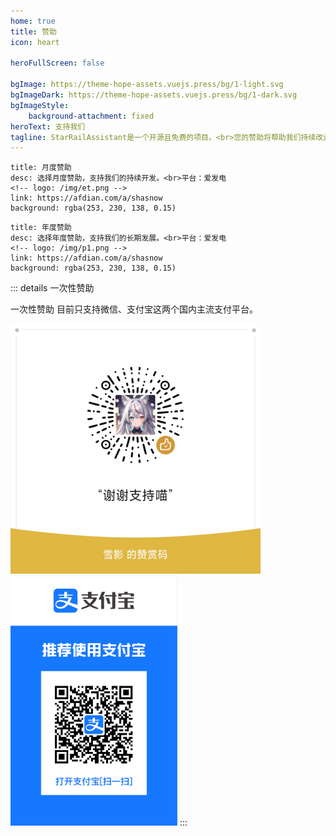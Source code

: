 ```yaml
---
home: true
title: 赞助
icon: heart

heroFullScreen: false

bgImage: https://theme-hope-assets.vuejs.press/bg/1-light.svg
bgImageDark: https://theme-hope-assets.vuejs.press/bg/1-dark.svg
bgImageStyle:
    background-attachment: fixed
heroText: 支持我们
tagline: StarRailAssistant是一个开源且免费的项目。<br>您的赞助将帮助我们持续改进和优化 StarRailAssistant，为更多用户提供更好的体验。
---
```


```component VPCard
title: 月度赞助
desc: 选择月度赞助，支持我们的持续开发。<br>平台：爱发电
<!-- logo: /img/et.png -->
link: https://afdian.com/a/shasnow
background: rgba(253, 230, 138, 0.15)
```
```component VPCard
title: 年度赞助
desc: 选择年度赞助，支持我们的长期发展。<br>平台：爱发电
<!-- logo: /img/p1.png -->
link: https://afdian.com/a/shasnow
background: rgba(253, 230, 138, 0.15)
```


::: details 一次性赞助

一次性赞助 目前只支持微信、支付宝这两个国内主流支付平台。

<img src="/img/sponsor/sponsor.png" width="400" height="400">
<img src="/img/sponsor/sponsor02.jpg" width="267" height="400">
:::

